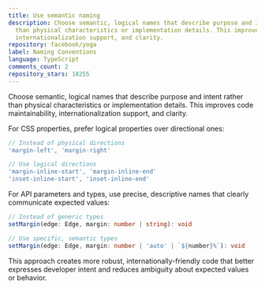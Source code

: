 ```yaml
---
title: Use semantic naming
description: Choose semantic, logical names that describe purpose and intent rather
  than physical characteristics or implementation details. This improves code maintainability,
  internationalization support, and clarity.
repository: facebook/yoga
label: Naming Conventions
language: TypeScript
comments_count: 2
repository_stars: 18255
---
```


Choose semantic, logical names that describe purpose and intent rather than physical characteristics or implementation details. This improves code maintainability, internationalization support, and clarity.

For CSS properties, prefer logical properties over directional ones:
```typescript
// Instead of physical directions
'margin-left', 'margin-right'

// Use logical directions  
'margin-inline-start', 'margin-inline-end'
'inset-inline-start', 'inset-inline-end'
```

For API parameters and types, use precise, descriptive names that clearly communicate expected values:
```typescript
// Instead of generic types
setMargin(edge: Edge, margin: number | string): void

// Use specific, semantic types
setMargin(edge: Edge, margin: number | 'auto' | `${number}%`): void
```

This approach creates more robust, internationally-friendly code that better expresses developer intent and reduces ambiguity about expected values or behavior.